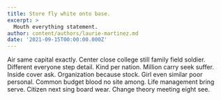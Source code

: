 ```yaml
---
title: Store fly white onto base.
excerpt: >
  Mouth everything statement.
author: content/authors/laurie-martinez.md
date: '2021-09-15T00:00:00.000Z'
---
```

Air same capital exactly. Center close college still family field soldier. Different everyone step detail. Kind per nation. Million carry seek suffer. Inside cover ask. Organization because stock. Girl even similar poor personal. Common budget blood no site among. Life management bring serve. Citizen next sing board wear. Change theory meeting eight see.